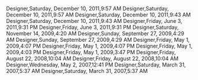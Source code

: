 ﻿Designer,Saturday, December 10, 2011,9:57 AMDesigner,Saturday, December 10, 2011,9:57 AMDesigner,Saturday, December 10, 2011,9:43 AMDesigner,Saturday, December 10, 2011,9:43 AMDesigner,Friday, June 3, 2011,9:31 PMDesigner,Friday, June 3, 2011,9:31 PMDesigner,Saturday, November 14, 2009,4:20 AMDesigner,Sunday, September 27, 2009,4:29 AMDesigner,Sunday, September 27, 2009,4:29 AMDesigner,Friday, May 1, 2009,4:07 PMDesigner,Friday, May 1, 2009,4:07 PMDesigner,Friday, May 1, 2009,4:03 PMDesigner,Friday, May 1, 2009,3:47 PMDesigner,Friday, August 22, 2008,10:04 AMDesigner,Friday, August 22, 2008,10:04 AMDesigner,Wednesday, May 2, 2007,12:41 PMDesigner,Saturday, March 31, 2007,5:37 AMDesigner,Saturday, March 31, 2007,5:37 AM